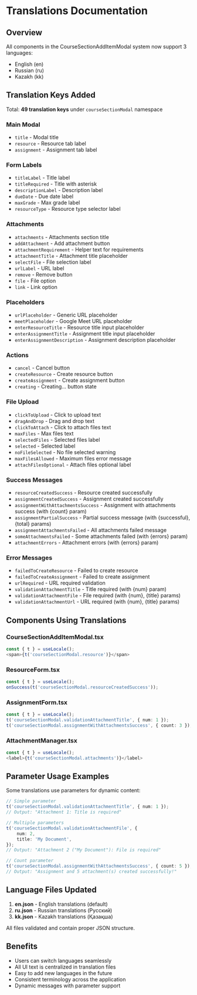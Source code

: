# Translations Documentation

## Overview

All components in the CourseSectionAddItemModal system now support 3 languages:

- English (en)
- Russian (ru)
- Kazakh (kk)

## Translation Keys Added

Total: **49 translation keys** under `courseSectionModal` namespace

### Main Modal

- `title` - Modal title
- `resource` - Resource tab label
- `assignment` - Assignment tab label

### Form Labels

- `titleLabel` - Title label
- `titleRequired` - Title with asterisk
- `descriptionLabel` - Description label
- `dueDate` - Due date label
- `maxGrade` - Max grade label
- `resourceType` - Resource type selector label

### Attachments

- `attachments` - Attachments section title
- `addAttachment` - Add attachment button
- `attachmentRequirement` - Helper text for requirements
- `attachmentTitle` - Attachment title placeholder
- `selectFile` - File selection label
- `urlLabel` - URL label
- `remove` - Remove button
- `file` - File option
- `link` - Link option

### Placeholders

- `urlPlaceholder` - Generic URL placeholder
- `meetPlaceholder` - Google Meet URL placeholder
- `enterResourceTitle` - Resource title input placeholder
- `enterAssignmentTitle` - Assignment title input placeholder
- `enterAssignmentDescription` - Assignment description placeholder

### Actions

- `cancel` - Cancel button
- `createResource` - Create resource button
- `createAssignment` - Create assignment button
- `creating` - Creating... button state

### File Upload

- `clickToUpload` - Click to upload text
- `dragAndDrop` - Drag and drop text
- `clickToAttach` - Click to attach files text
- `maxFiles` - Max files text
- `selectedFiles` - Selected files label
- `selected` - Selected label
- `noFileSelected` - No file selected warning
- `maxFilesAllowed` - Maximum files error message
- `attachFilesOptional` - Attach files optional label

### Success Messages

- `resourceCreatedSuccess` - Resource created successfully
- `assignmentCreatedSuccess` - Assignment created successfully
- `assignmentWithAttachmentsSuccess` - Assignment with attachments success (with {count} param)
- `assignmentPartialSuccess` - Partial success message (with {successful}, {total} params)
- `assignmentAttachmentsFailed` - All attachments failed message
- `someAttachmentsFailed` - Some attachments failed (with {errors} param)
- `attachmentErrors` - Attachment errors (with {errors} param)

### Error Messages

- `failedToCreateResource` - Failed to create resource
- `failedToCreateAssignment` - Failed to create assignment
- `urlRequired` - URL required validation
- `validationAttachmentTitle` - Title required (with {num} param)
- `validationAttachmentFile` - File required (with {num}, {title} params)
- `validationAttachmentUrl` - URL required (with {num}, {title} params)

## Components Using Translations

### CourseSectionAddItemModal.tsx

```typescript
const { t } = useLocale();
<span>{t('courseSectionModal.resource')}</span>
```

### ResourceForm.tsx

```typescript
const { t } = useLocale();
onSuccess(t('courseSectionModal.resourceCreatedSuccess'));
```

### AssignmentForm.tsx

```typescript
const { t } = useLocale();
t('courseSectionModal.validationAttachmentTitle', { num: 1 });
t('courseSectionModal.assignmentWithAttachmentsSuccess', { count: 3 });
```

### AttachmentManager.tsx

```typescript
const { t } = useLocale();
<label>{t('courseSectionModal.attachments')}</label>
```

## Parameter Usage Examples

Some translations use parameters for dynamic content:

```typescript
// Simple parameter
t('courseSectionModal.validationAttachmentTitle', { num: 1 });
// Output: "Attachment 1: Title is required"

// Multiple parameters
t('courseSectionModal.validationAttachmentFile', {
    num: 2,
    title: 'My Document',
});
// Output: "Attachment 2 ("My Document"): File is required"

// Count parameter
t('courseSectionModal.assignmentWithAttachmentsSuccess', { count: 5 });
// Output: "Assignment and 5 attachment(s) created successfully!"
```

## Language Files Updated

1. **en.json** - English translations (default)
2. **ru.json** - Russian translations (Русский)
3. **kk.json** - Kazakh translations (Қазақша)

All files validated and contain proper JSON structure.

## Benefits

- Users can switch languages seamlessly
- All UI text is centralized in translation files
- Easy to add new languages in the future
- Consistent terminology across the application
- Dynamic messages with parameter support
